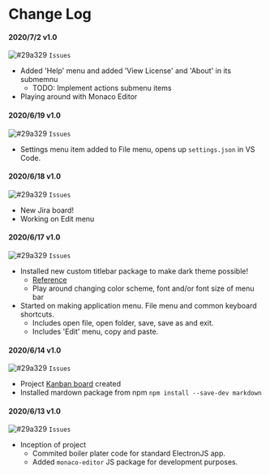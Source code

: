 # Change Log

#### 2020/7/2 v1.0

![#29a329](https://via.placeholder.com/15/29a329/000000?text=+) `Issues`

- Added 'Help' menu and added 'View License' and 'About' in its submemnu
  - TODO: Implement actions submenu items
- Playing around with Monaco Editor

#### 2020/6/19 v1.0

![#29a329](https://via.placeholder.com/15/29a329/000000?text=+) `Issues`

- Settings menu item added to File menu, opens up `settings.json` in VS Code.

#### 2020/6/18 v1.0

![#29a329](https://via.placeholder.com/15/29a329/000000?text=+) `Issues`

- New Jira board!
- Working on Edit menu

#### 2020/6/17 v1.0

![#29a329](https://via.placeholder.com/15/29a329/000000?text=+) `Issues`

- Installed new custom titlebar package to make dark theme possible!
  - [Reference](https://www.npmjs.com/package/custom-electron-titlebar)
  - Play around changing color scheme, font and/or font size of menu bar
- Started on making application menu. File menu and common keyboard shortcuts.
  - Includes open file, open folder, save, save as and exit.
  - Includes 'Edit' menu, copy and paste.

#### 2020/6/14 v1.0

![#29a329](https://via.placeholder.com/15/29a329/000000?text=+) `Issues`

- Project [Kanban board](https://github.com/SK-Apps/SKNotes/projects/1) created
- Installed mardown package from npm `npm install --save-dev markdown`

#### 2020/6/13 v1.0

![#29a329](https://via.placeholder.com/15/29a329/000000?text=+) `Issues`

- Inception of project
  - Commited boiler plater code for standard ElectronJS app.
  - Added `monaco-editor` JS package for development purposes.
